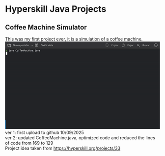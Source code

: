# Hyperskill Java Projects


## Coffee Machine Simulator
This was my first project ever, it is a simulation of a coffee machine.
![til](Images/gif.gif)
ver 1: first upload to github 10/09/2025 <br>
ver 2: updated CoffeeMachine.java, optimized code and reduced the lines of code from 
169 to 129
<br>
Project idea taken from
https://hyperskill.org/projects/33
